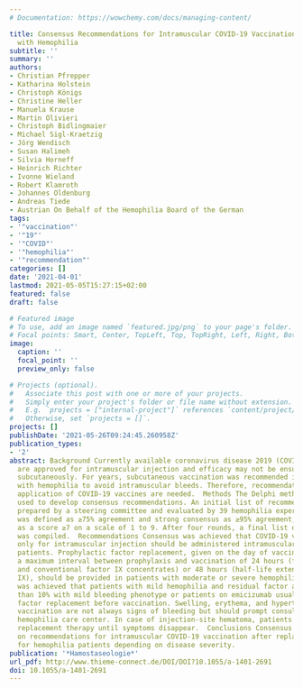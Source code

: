 ```yaml
---
# Documentation: https://wowchemy.com/docs/managing-content/

title: Consensus Recommendations for Intramuscular COVID-19 Vaccination in Patients
  with Hemophilia
subtitle: ''
summary: ''
authors:
- Christian Pfrepper
- Katharina Holstein
- Christoph Königs
- Christine Heller
- Manuela Krause
- Martin Olivieri
- Christoph Bidlingmaier
- Michael Sigl-Kraetzig
- Jörg Wendisch
- Susan Halimeh
- Silvia Horneff
- Heinrich Richter
- Ivonne Wieland
- Robert Klamroth
- Johannes Oldenburg
- Andreas Tiede
- Austrian On Behalf of the Hemophilia Board of the German
tags:
- '"vaccination"'
- '"19"'
- '"COVID"'
- '"hemophilia"'
- '"recommendation"'
categories: []
date: '2021-04-01'
lastmod: 2021-05-05T15:27:15+02:00
featured: false
draft: false

# Featured image
# To use, add an image named `featured.jpg/png` to your page's folder.
# Focal points: Smart, Center, TopLeft, Top, TopRight, Left, Right, BottomLeft, Bottom, BottomRight.
image:
  caption: ''
  focal_point: ''
  preview_only: false

# Projects (optional).
#   Associate this post with one or more of your projects.
#   Simply enter your project's folder or file name without extension.
#   E.g. `projects = ["internal-project"]` references `content/project/deep-learning/index.md`.
#   Otherwise, set `projects = []`.
projects: []
publishDate: '2021-05-26T09:24:45.260958Z'
publication_types:
- '2'
abstract: Background Currently available coronavirus disease 2019 (COVID-19) vaccines
  are approved for intramuscular injection and efficacy may not be ensured when given
  subcutaneously. For years, subcutaneous vaccination was recommended in patients
  with hemophilia to avoid intramuscular bleeds. Therefore, recommendations for the
  application of COVID-19 vaccines are needed.  Methods The Delphi methodology was
  used to develop consensus recommendations. An initial list of recommendations was
  prepared by a steering committee and evaluated by 39 hemophilia experts. Consensus
  was defined as ≥75% agreement and strong consensus as ≥95% agreement, and agreement
  as a score ≥7 on a scale of 1 to 9. After four rounds, a final list of statements
  was compiled.  Recommendations Consensus was achieved that COVID-19 vaccines licensed
  only for intramuscular injection should be administered intramuscularly in hemophilia
  patients. Prophylactic factor replacement, given on the day of vaccination with
  a maximum interval between prophylaxis and vaccination of 24 hours (factor VIII
  and conventional factor IX concentrates) or 48 hours (half-life extended factor
  IX), should be provided in patients with moderate or severe hemophilia. Strong consensus
  was achieved that patients with mild hemophilia and residual factor activity greater
  than 10% with mild bleeding phenotype or patients on emicizumab usually do not need
  factor replacement before vaccination. Swelling, erythema, and hyperthermia after
  vaccination are not always signs of bleeding but should prompt consultation of a
  hemophilia care center. In case of injection-site hematoma, patients should receive
  replacement therapy until symptoms disappear.  Conclusions Consensus was achieved
  on recommendations for intramuscular COVID-19 vaccination after replacement therapy
  for hemophilia patients depending on disease severity.
publication: '*Hamostaseologie*'
url_pdf: http://www.thieme-connect.de/DOI/DOI?10.1055/a-1401-2691
doi: 10.1055/a-1401-2691
---
```

